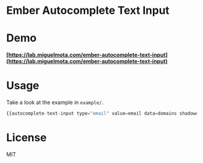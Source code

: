 # Ember Autocomplete Text Input

# Demo

**[https://lab.miguelmota.com/ember-autocomplete-text-input](https://lab.miguelmota.com/ember-autocomplete-text-input)**

# Usage

Take a look at the example in `example/`.

```javascript
{{autocomplete-text-input type="email" value=email data=domains shadowAfter="@" action="gotValue"}}
```

# License

MIT
